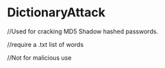 # DictionaryAttack

//Used for cracking MD5 Shadow hashed passwords.

//require a .txt list of words

//Not for malicious use
